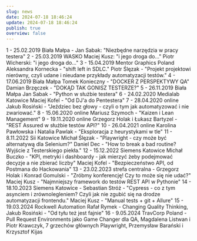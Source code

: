 ```yaml
---
slug: news
date: 2024-07-18 18:46:24
update: 2024-07-18 18:46:24
publish: true
overview: false
---
```


1 - 25.02.2019 Biała Małpa - Jan Sabak: "Niezbędne narzędzia w pracy testera"
2 - 25.03.2019 WASKO Maciej Kusz: "i jego droga do..." Piotr
Wicherski: "i jego droga do..."
3 - 15.04.2019 Mentor Graphics Poland Aleksandra Kornecka - "shift left in SDLC." Piotr Ślęzak - "Projekt projektowi nierówny, czyli udane i nieudane przykłady automatyzacji testów."
4 - 17.06.2019 Biała Małpa Tomek Konieczny - "DOCKER Z PERSPEKTYWY QA" Damian Brzęczek - "DOKĄD TAK GONISZ TESTERZE?"
5 - 26.11.2019 Biała Małpa Jan Sabak - "Python w służbie testera"
6 - 24.02.2020 Medialab Katowice Maciej Kofel - "Od DJ'a do Pentestera"
7 - 28.04.2020 online Jakub Rosiński - "Jeździec bez głowy - czyli o tym jak automatyzować i nie zwariować."
8 - 15.06.2020 online Mariusz Szymoch - "Kaizen i Lean Management"
9 - 19.11.2020 online Grzegorz Holak i Łukasz Bartyzel - "REST Assured w służbie testów API?"
10 - 26.04.2021 online Karolina Pawłowska i Natalia Pawlak - "Eksploracja z heurystykami w tle"
11 - 8.11.2022 Sii Katowice Michał Ślęzak - "Playwright - czy może być alternatywą dla Selenium?" Daniel Dec - "How to break a bad routine? Wyjście z Testerskiego piekła."
12 - 15.12.2022 Siemens Katowice Michał Buczko - "KPI, metryki i dashboardy - jak mierzyć żeby podejmować decyzje a nie zbierać liczby" Maciej Kofel - "Bezpieczeństwo API, od Postmana do Hackowania"
13 - 23.02.2023 strefa centralna -  Grzegorz Holak i Konrad Gomulski - "Zróbmy konferencję! Czy to może się nie udać?" Maciej Kusz - "Najmniejszy framework do testów REST API w Pythonie"
14 - 18.10.2023 Siemens Katowice - Sebastian Stróż - "Cypress - co z tym asynciem i zrównolegleniem? Czyli jak nie zgubić się na drodze automatyzacji frontendu." Maciej Kusz - "Manual tests + git + Allure"
15 - 19.03.2024 Rockwell Automation Rafał Rymek - Changing Quality Thinking, Jakub Rosiński - "Od tyłu też jest fajnie"
16 - 9.05.2024 TravCorp Poland - Pull Request Environments jako Game Changer dla QA, Magdalena Listwan i Piotr Krawczyk, 7 grzechów głównych Playwright, Przemysław Barański i Krzysztof Kijas